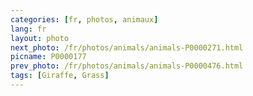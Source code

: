 ```yaml
---
categories: [fr, photos, animaux]
lang: fr
layout: photo
next_photo: /fr/photos/animals/animals-P0000271.html
picname: P0000177
prev_photo: /fr/photos/animals/animals-P0000476.html
tags: [Giraffe, Grass]
---
```

